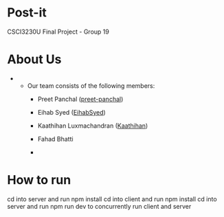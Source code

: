 # Post-it
CSCI3230U Final Project - Group 19
# About Us

- - Our team consists of the following members:
    - Preet Panchal ([preet-panchal](https://github.com/preet-panchal))
      
    - Eihab Syed ([EihabSyed](https://github.com/EihabSyed))
      
    - Kaathihan Luxmachandran ([Kaathihan](https://github.com/Kaathihan))
    
    - Fahad Bhatti 

    - 


# How to run
cd into server and run npm install
cd into client and run npm install
cd into server and run npm run dev to concurrently run client and server

